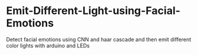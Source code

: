 # Emit-Different-Light-using-Facial-Emotions
Detect facial emotions using CNN and haar cascade and then emit different color lights with arduino and LEDs
